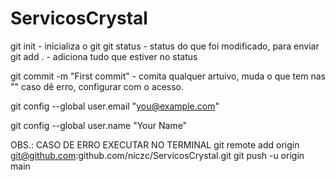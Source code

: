 # ServicosCrystal
git init - inicializa o git
git status - status do que foi modificado, para enviar
git add . - adiciona tudo que estiver no status

git commit -m "First commit" - comita qualquer artuivo, muda o que tem nas ""
caso dê erro, configurar com o acesso.

git config --global user.email "you@example.com"

git config --global user.name "Your Name"

OBS.: CASO DE ERRO EXECUTAR NO TERMINAL
git remote add origin git@github.com:github.com/niczc/ServicosCrystal.git
git push -u origin main
